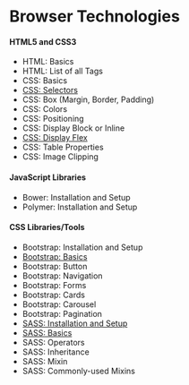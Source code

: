 # Browser Technologies

#### HTML5 and CSS3
- HTML: Basics
- HTML: List of all Tags
- CSS: Basics
- [CSS: Selectors](CSS/Selectors.md)
- CSS: Box (Margin, Border, Padding)
- CSS: Colors
- CSS: Positioning
- CSS: Display Block or Inline
- [CSS: Display Flex](CSS/DisplayFlex.md)
- CSS: Table Properties
- CSS: Image Clipping

#### JavaScript Libraries
- Bower: Installation and Setup
- Polymer: Installation and Setup

#### CSS Libraries/Tools
- Bootstrap: Installation and Setup
- [Bootstrap: Basics](Bootstrap/Basics.md)
- Bootstrap: Button
- Bootstrap: Navigation
- Bootstrap: Forms
- Bootstrap: Cards
- Bootstrap: Carousel
- Bootstrap: Pagination
- [SASS: Installation and Setup](SASS/InstallationAndSetup.md)
- [SASS: Basics](SASS/Basics.md)
- SASS: Operators
- SASS: Inheritance
- SASS: Mixin
- SASS: Commonly-used Mixins
